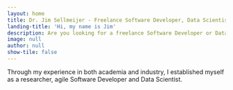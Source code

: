 ```yaml
---
layout: home
title: Dr. Jim Sellmeijer - Freelance Software Developer, Data Scientist and SCRUM Master
landing-title: 'Hi, my name is Jim'
description: Are you looking for a freelance Software Developer or Data Scientist to strengthen your team? Or perhaps, you already have a team but have trouble managing agile software development. With over 4 years of experience in Python programming, machine learning, statistics and Scrum (agile) software development I have built and implemented many software solutions that are currently in use by companies like Haufe, XING and PDV or have led to scientific publications. In addition to working as a Software Developer and Data Scientist, I became a certified SCRUM Master and have successfully managed the development team at Searchtalent GmbH within the agile framework.
image: null
author: null
show-tile: false
---
```

Through my experience in both academia and industry, I established myself as a researcher, agile Software Developer and Data Scientist.